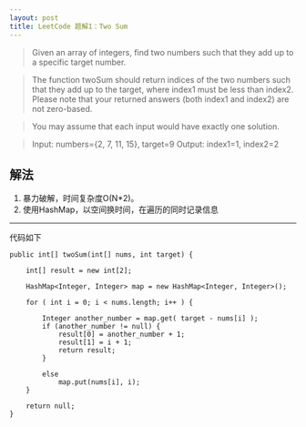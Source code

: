 ```yaml
---
layout: post
title: LeetCode 题解1：Two Sum
---
```





> Given an array of integers, find two numbers such that they add up to a specific target number.

>The function twoSum should return indices of the two numbers such that they add up to the target, where index1 must be less than index2. Please note that your returned answers (both index1 and index2) are not zero-based.

>You may assume that each input would have exactly one solution.

>Input: numbers={2, 7, 11, 15}, target=9
>Output: index1=1, index2=2

## 解法

1. 暴力破解，时间复杂度O(N*2)。
2. 使用HashMap，以空间换时间，在遍历的同时记录信息

***

代码如下

   
    
    public int[] twoSum(int[] nums, int target) {
        
        int[] result = new int[2];
		
		HashMap<Integer, Integer> map = new HashMap<Integer, Integer>();
		
		for ( int i = 0; i < nums.length; i++ ) {
			
			Integer another_number = map.get( target - nums[i] );
			if (another_number != null) {
				result[0] = another_number + 1;
				result[1] = i + 1;
				return result;
			}
			
			else 
				map.put(nums[i], i);
		}
		
		return null;
    }
